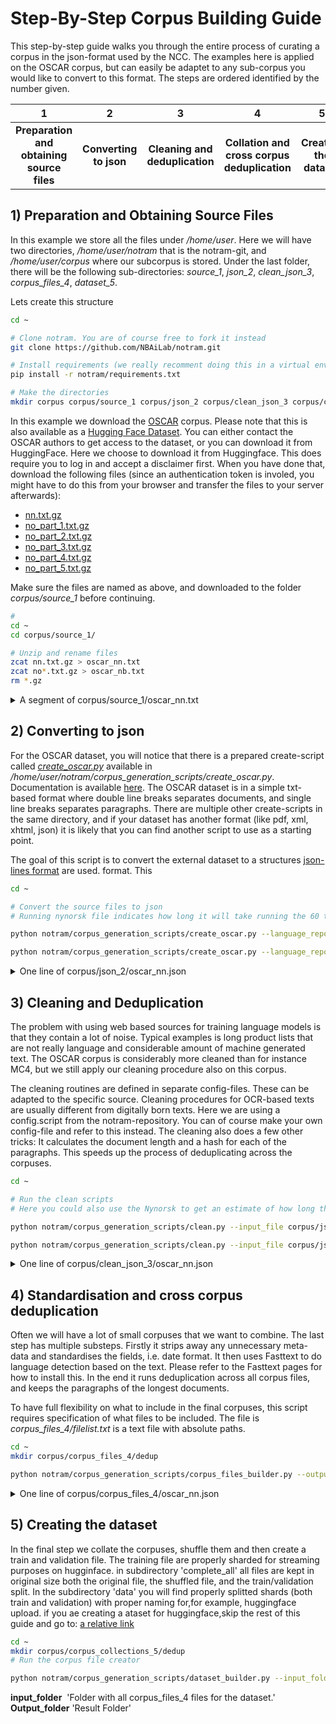 # Step-By-Step Corpus Building Guide
This step-by-step guide walks you through the entire process of curating a corpus in the json-format used by the NCC. The examples here is applied on the OSCAR corpus, but can easily be adaptet to any sub-corpus you would like to convert to this format. The steps are ordered identified by the number given.

| 1  | 2 |  3 | 4 | 5 |
| :--------: |   :--------: | :--------:| :--------:| :--------:|
| **Preparation and obtaining source files**| **Converting to json**  | **Cleaning and deduplication** | **Collation and cross corpus deduplication** | **Creating the dataset** |


## 1) Preparation and Obtaining Source Files
In this example we store all the files under */home/user*. Here we will have two directories, */home/user/notram* that is the notram-git, and */home/user/corpus* where our subcorpus is stored. Under the last folder, there will be the following sub-directories: *source\_1*, *json\_2*, *clean\_json\_3*, *corpus\_files\_4*, *dataset_5*.

Lets create this structure
```bash
cd ~

# Clone notram. You are of course free to fork it instead
git clone https://github.com/NBAiLab/notram.git

# Install requirements (we really recomment doing this in a virtual environment)
pip install -r notram/requirements.txt

# Make the directories
mkdir corpus corpus/source_1 corpus/json_2 corpus/clean_json_3 corpus/clean_json_3/log corpus/corpus_files_4 corpus/corpus_collections_5

```

In this example we download the [OSCAR](https://oscar-corpus.com/post/oscar-v21-09/) corpus. Please note that this is also available as a [Hugging Face Dataset](https://huggingface.co/datasets/oscar-corpus/OSCAR-2109). You can either contact the OSCAR authors to get access to the dataset, or you can download it from HuggingFace. Here we choose to download it from Huggingface. This does require you to log in and accept a disclaimer first. When you have done that, download the following files (since an authentication token is involed, you might have to do this from your browser and transfer the files to your server afterwards):

* [nn.txt.gz](https://huggingface.co/datasets/oscar-corpus/OSCAR-2109/blob/main/packaged/nn/nn.txt.gz)
* [no_part_1.txt.gz](https://huggingface.co/datasets/oscar-corpus/OSCAR-2109/resolve/main/packaged/no/no_part_1.txt.gz)
* [no_part_2.txt.gz](https://huggingface.co/datasets/oscar-corpus/OSCAR-2109/resolve/main/packaged/no/no_part_2.txt.gz)
* [no_part_3.txt.gz](https://huggingface.co/datasets/oscar-corpus/OSCAR-2109/resolve/main/packaged/no/no_part_3.txt.gz)
* [no_part_4.txt.gz](https://huggingface.co/datasets/oscar-corpus/OSCAR-2109/resolve/main/packaged/no/no_part_4.txt.gz)
* [no_part_5.txt.gz](https://huggingface.co/datasets/oscar-corpus/OSCAR-2109/resolve/main/packaged/no/no_part_5.txt.gz)

Make sure the files are named as above, and downloaded to the folder *corpus/source_1* before continuing.

```bash
#
cd ~
cd corpus/source_1/

# Unzip and rename files
zcat nn.txt.gz > oscar_nn.txt
zcat no*.txt.gz > oscar_nb.txt
rm *.gz
```
<details>
  <summary>A segment of corpus/source_1/oscar_nn.txt</summary>
 
```text
Bygda Ålfoten vart ein del av Bremanger kommune då Davik kommune vart delt i tre ved kommunereguleringa i 1964. (Foto: Arild Nybø, NRK)
I mellomalderen låg det ei kyrkje på Utvær. Utvær ligg åtte km vestanfor dei andre øyane i Solund, og er det vestlegaste punktet i Noreg som har vore busett. Kvifor vart det bygd eit gudshus bokstaveleg tala midt ute i havet?
```
  
</details>


## 2) Converting to json
For the OSCAR dataset, you will notice that there is a prepared create-script called [*create_oscar.py*](https://github.com/NBAiLab/notram/blob/master/corpus_generation_scripts/create_oscar.py) available in */home/user/notram/corpus_generation_scripts/create_oscar.py*. Documentation is available [here](https://github.com/NBAiLab/notram/blob/master/guides/create_scripts.md#create_oscarpy). The OSCAR dataset is in a simple txt-based format where double line breaks separates documents, and single line breaks separates paragraphs. There are multiple other create-scripts in the same directory, and if your dataset has another format (like pdf, xml, xhtml, json) it is likely that you can find another script to use as a starting point.

The goal of this script is to convert the external dataset to a structures [json-lines format](https://github.com/NBAiLab/notram/blob/master/guides/text_extraction_format.md) are used. format. This 

```bash
cd ~

# Convert the source files to json
# Running nynorsk file indicates how long it will take running the 60 times larger Bokmål file

python notram/corpus_generation_scripts/create_oscar.py --language_reported nn --doc_type oscar_nn --input_file corpus/source_1/oscar_nn.txt --output_file corpus/json_2/oscar_nn.json

python notram/corpus_generation_scripts/create_oscar.py --language_reported nb  --doc_type oscar_nb --input_file corpus/source_1/oscar_nb.txt --output_file corpus/json_2/oscar_nb.json

```


<details>
  <summary>One line of corpus/json_2/oscar_nn.json</summary>

  ```json
 
  {
  "doc_type": "oscar_nn",
  "id": "oscar_nn_2",
  "language_reported": "nn",
  "paragraphs": [
    {
      "paragraph_id": 0,
      "text": "Bygda Ålfoten vart ein del av Bremanger kommune då Davik kommune vart delt i tre ved kommunereguleringa i 1964. (Foto: Arild Nybø, NRK)"
    },
    {
      "paragraph_id": 1,
      "text": "I mellomalderen låg det ei kyrkje på Utvær. Utvær ligg åtte km vestanfor dei andre øyane i Solund, og er det vestlegaste punktet i Noreg som har vore busett. Kvifor vart det bygd eit gudshus bokstaveleg tala midt ute i havet?"
    }
  ]
}
  
```
  
</details>

## 3) Cleaning and Deduplication
The problem with using web based sources for training language models is that they contain a lot of noise. Typical examples is long product lists that are not really language and considerable amount of machine generated text. The OSCAR corpus is considerably more cleaned than for instance MC4, but we still apply our cleaning procedure also on this corpus.

The cleaning routines are defined in separate config-files. These can be adapted to the specific source. Cleaning procedures for OCR-based texts are usually different from digitally born texts. Here we are using a config.script from the notram-repository. You can of course make your own config-file and refer to this instead. The cleaning also does a few other tricks: It calculates the document length and a hash for each of the paragraphs. This speeds up the process of deduplicating across the corpuses.

```bash
cd ~ 

# Run the clean scripts
# Here you could also use the Nynorsk to get an estimate of how long the Bokmål script will take

python notram/corpus_generation_scripts/clean.py --input_file corpus/json_2/oscar_nn.json --output_folder corpus/clean_json_3 --config_file notram/corpus_generation_scripts/config/config.json

python notram/corpus_generation_scripts/clean.py --input_file corpus/json_2/oscar_nb.json --output_folder corpus/clean_json_3 --config_file notram/corpus_generation_scripts/config/config.json
```

<details>
  <summary>One line of corpus/clean_json_3/oscar_nn.json</summary>

  ```json
 
{
  "doc_type": "oscar_nn",
  "id": "oscar_nn_2",
  "publish_year": 2021,
  "doc_length": 360,
  "paragraphs": [
    {
      "paragraph_id": 0,
      "text": "Bygda Ålfoten vart ein del av Bremanger kommune då Davik kommune vart delt i tre ved kommunereguleringa i 1964. (Foto: Arild Nybø, NRK)",
      "hash": "0022d3206973366fc86dc83bb3718757"
    },
    {
      "paragraph_id": 1,
      "text": "I mellomalderen låg det ei kyrkje på Utvær. Utvær ligg åtte km vestanfor dei andre øyane i Solund, og er det vestlegaste punktet i Noreg som har vore busett. Kvifor vart det bygd eit gudshus bokstaveleg tala midt ute i havet?",
      "hash": "30743e4da2e8120bba8fa7576f60f082"
    }
  ]
}
  
```
  
</details>


## 4) Standardisation and cross corpus deduplication
Often we will have a lot of small corpuses that we want to combine. The last step has multiple substeps. Firstly it strips away any unnecessary meta-data and standardises the fields, i.e. date format. It then uses Fasttext to do language detection based on the text. Please refer to the Fasttext pages for how to install this. In the end it runs deduplication across all corpus files, and keeps the paragraphs of the longest documents. 

To have full flexibility on what to include in the final corpuses, this script requires specification of what files to be included. The file is *corpus\_files\_4/filelist.txt* is a text file with absolute paths. 


```bash
cd ~ 
mkdir corpus/corpus_files_4/dedup

python notram/corpus_generation_scripts/corpus_files_builder.py --output_folder corpus/corpus_files_4/dedup --input_folder corpus/clean_json_3


```

<details>
  <summary>One line of corpus/corpus_files_4/oscar_nn.json</summary>

  ```json
 {
  "id": "oscar_nn_2000",
  "doc_type": "oscar_nn",
  "publish_year": 2021,
  "lang_fasttext": "nn",
  "lang_fasttext_conf": "0.823",
  "text": "Men skal ein forhandle, må det også vere forhandlingsvilje. Og evne til å både skape og utnytte eit forhandlingsrom. Partane må, ikkje minst i eit hovudoppgjer, vurdere situasjonen både på kort og lang sikt. Store delar av offentleg sektor står i ein heilt annan situasjon enn industrien og ein del andre næringar. I offentleg sektor er det ikkje mangel på arbeid og oppgåver. Det som manglar er folk med nødvendig utdanning og kompetanse."
}
  
```
  
</details>

## 5) Creating the dataset
In the final step we collate the corpuses, shuffle them and then create a train and validation file. The training file are properly sharded for streaming purposes on hugginface. in subdirectory 'complete_all' all files are kept in original size both the original file, the shuffled file, and the train/validation split. In the subdirectory 'data' you will find properly splitted shards (both train and validation) with proper naming for,for example, huggingface upload. if you ae creating a ataset for huggingface,skip the rest of this guide and go to: [a relative link](creating_huggingface_dataset.md)

```bash
cd ~ 
mkdir corpus/corpus_collections_5/dedup
# Run the corpus file creator

python notram/corpus_generation_scripts/dataset_builder.py --input_folder corpus/corpus_files_4/dedup --output_folder corpus/corpus_collections_5/dedup
```
**input_folder**  'Folder with all corpus_files_4 files for the dataset.'
**Output_folder** 'Result Folder'



